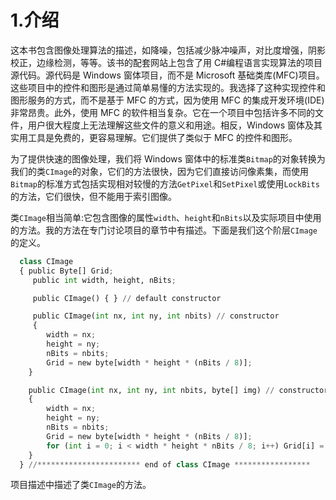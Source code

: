 # 1.介绍

这本书包含图像处理算法的描述，如降噪，包括减少脉冲噪声，对比度增强，阴影校正，边缘检测，等等。该书的配套网站上包含了用 C#编程语言实现算法的项目源代码。源代码是 Windows 窗体项目，而不是 Microsoft 基础类库(MFC)项目。这些项目中的控件和图形是通过简单易懂的方法实现的。我选择了这种实现控件和图形服务的方式，而不是基于 MFC 的方式，因为使用 MFC 的集成开发环境(IDE)非常昂贵。此外，使用 MFC 的软件相当复杂。它在一个项目中包括许多不同的文件，用户很大程度上无法理解这些文件的意义和用途。相反，Windows 窗体及其实用工具是免费的，更容易理解。它们提供了类似于 MFC 的控件和图形。

为了提供快速的图像处理，我们将 Windows 窗体中的标准类`Bitmap`的对象转换为我们的类`CImage`的对象，它们的方法很快，因为它们直接访问像素集，而使用`Bitmap`的标准方式包括实现相对较慢的方法`GetPixel`和`SetPixel`或使用`LockBits`的方法，它们很快，但不能用于索引图像。

类`CImage`相当简单:它包含图像的属性`width`、`height`和`nBits`以及实际项目中使用的方法。我的方法在专门讨论项目的章节中有描述。下面是我们这个阶层`CImage`的定义。

```py
  class CImage
  { public Byte[] Grid;
     public int width, height, nBits;

     public CImage() { } // default constructor

     public CImage(int nx, int ny, int nbits) // constructor
     {
        width = nx;
        height = ny;
        nBits = nbits;
        Grid = new byte[width * height * (nBits / 8)];
    }

    public CImage(int nx, int ny, int nbits, byte[] img) // constructor
    {
        width = nx;
        height = ny;
        nBits = nbits;
        Grid = new byte[width * height * (nBits / 8)];
        for (int i = 0; i < width * height * nBits / 8; i++) Grid[i] = img[i];
    }
  } //*********************** end of class CImage *****************

```

项目描述中描述了类`CImage`的方法。